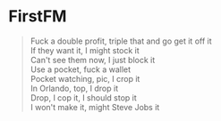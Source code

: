 # FirstFM
>   Fuck a double profit, triple that and go get it off it \
    If they want it, I might stock it\
    Can't see them now, I just block it\
    Use a pocket, fuck a wallet\
    Pocket watching, pic, I crop it\
    In Orlando, top, I drop it\
    Drop, I cop it, I should stop it\
    I won't make it, might Steve Jobs it